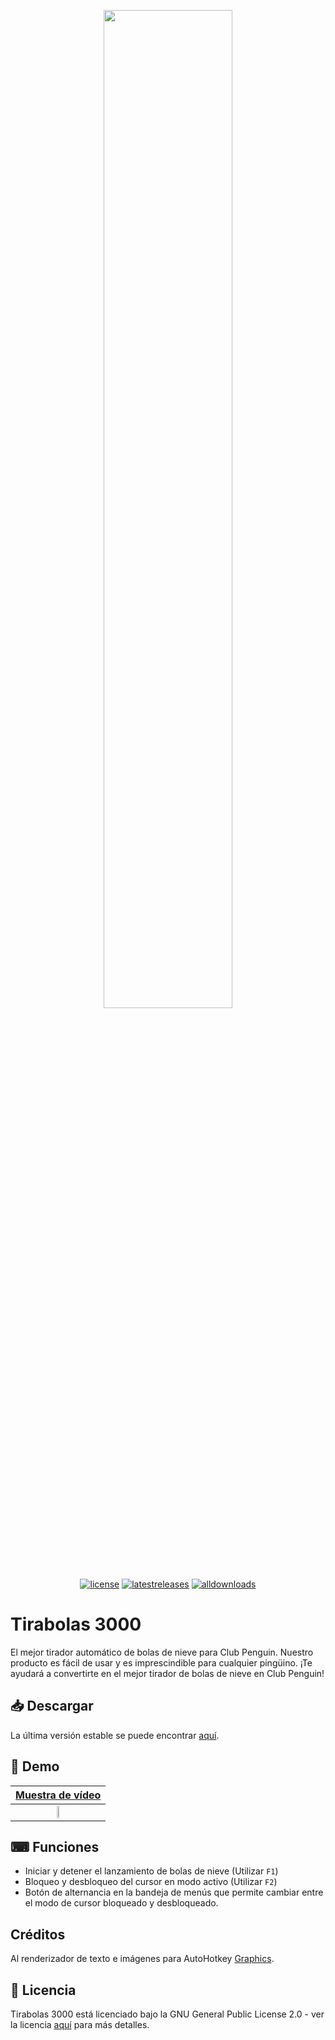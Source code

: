 <!-- Google -->
<meta itemprop="name" content="Tirabolas 3000" />
<meta itemprop="description" content="¿Como Tirar Muchas Bolas de Nieve en Club Penguin?" />
<meta itemprop="image" content="https://github.com/TiVP/Tirabolas-3000" />

<p align="center"><img height="auto" width="64%" src="https://i.imgur.com/5cCYrB4.png"></p>

<p align="center">
<a href="https://github.com/TiVP/Tirabolas-3000/blob/main/LICENSE"><img src="https://img.shields.io/github/license/TiVP/Tirabolas-3000?label=Licencia&style=flat" alt="license"></a>
<a href="https://github.com/TiVP/Tirabolas-3000/releases/latest"><img src="https://img.shields.io/github/v/release/TiVP/Tirabolas-3000?label=%C3%9Altima%20versi%C3%B3n&logo=github&style=flat" alt="latestreleases"></a>
<a href="#"><img src="https://img.shields.io/github/downloads/TiVP/Tirabolas-3000/total?label=Descargas&style=flat" alt="alldownloads"></a>
</p>

# Tirabolas 3000

El mejor tirador automático de bolas de nieve para Club Penguin. Nuestro producto es fácil de usar y es imprescindible para cualquier pingüino. ¡Te ayudará a convertirte en el mejor tirador de bolas de nieve en Club Penguin!

## 📥 Descargar

La última versión estable se puede encontrar [aquí](https://github.com/TiVP/Tirabolas-3000/releases/latest).


## :rocket: Demo
[Muestra de vídeo](https://github.com/plemeri/LaneSOD) |
|:-:
<img src=./assets/demo_video.gif height=18%x>|

## ⌨ Funciones

* Iniciar y detener el lanzamiento de bolas de nieve (Utilizar `F1`)
* Bloqueo y desbloqueo del cursor en modo activo (Utilizar `F2`)
* Botón de alternancia en la bandeja de menús que permite cambiar entre el modo de cursor bloqueado y desbloqueado.

## Créditos

Al renderizador de texto e imágenes para AutoHotkey [Graphics](https://github.com/iseahound/Graphics).

## 📄 Licencia

Tirabolas 3000 está licenciado bajo la GNU General Public License 2.0 - ver la licencia [aquí](https://github.com/TiVP/Tirabolas-3000/blob/main/LICENSE) para más detalles.
